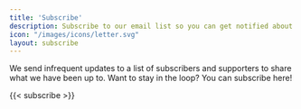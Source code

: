 ```yaml
---
title: 'Subscribe'
description: Subscribe to our email list so you can get notified about our latest updates.
icon: "/images/icons/letter.svg"
layout: subscribe
---
```


We send infrequent updates to a list of subscribers and supporters to share what we have been up to. Want to stay in the loop? You can subscribe here! 

{{< subscribe >}}

